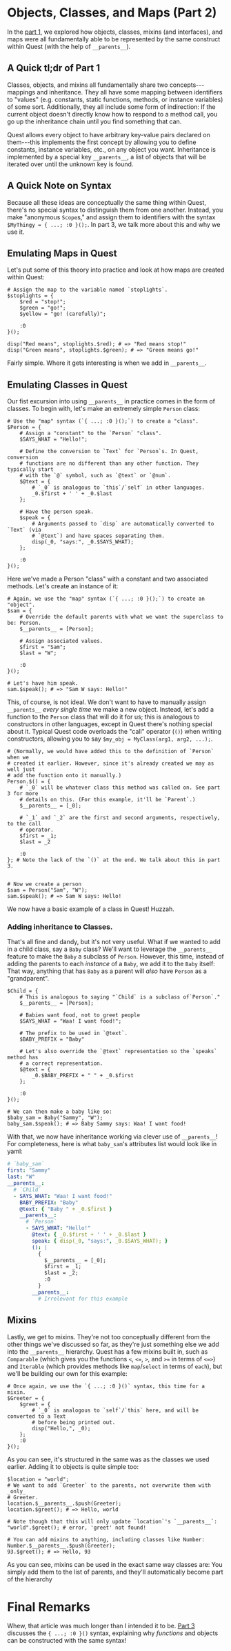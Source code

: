 # Objects, Classes, and Maps (Part 2)
In the [part 1](docs/objects-and-maps-part1.md), we explored how objects, classes, mixins (and interfaces), and maps were all fundamentally able to be represented by the same construct within Quest (with the help of `__parents__`).


## A Quick tl;dr of Part 1
Classes, objects, and mixins all fundamentally share two concepts---mappings and inheritance. They all have some mapping between identifiers to "values" (e.g. constants, static functions, methods, or instance variables) of some sort. Additionally, they all include some form of indirection: If the current object doesn't directly know how to respond to a method call, you go up the inheritance chain until you find something that can.

Quest allows every object to have arbitrary key-value pairs declared on them---this implements the first concept by allowing you to define constants, instance variables, etc., on any object you want. Inheritance is implemented by a special key `__parents__`, a list of objects that will be iterated over until the unknown key is found.

## A Quick Note on Syntax
Because all these ideas are conceptually the same thing within Quest, there's no special syntax to distinguish them from one another. Instead, you make "anonymous `Scope`s," and assign them to identifiers with the syntax `$MyThingy = { ...; :0 }();`. In part 3, we talk more about this and why we use it.

## Emulating Maps in Quest
Let's put some of this theory into practice and look at how maps are created within Quest:
```quest
# Assign the map to the variable named `stoplights`.
$stoplights = {
	$red = "stop!";
	$green = "go!";
	$yellow = "go! (carefully)";

	:0
}();

disp("Red means", stoplights.$red); # => "Red means stop!"
disp("Green means", stoplights.$green); # => "Green means go!"
```
Fairly simple. Where it gets interesting is when we add in `__parents__`.

## Emulating Classes in Quest
Our fist excursion into using `__parents__` in practice comes in the form of classes. To begin with, let's make an extremely simple `Person` class:
```quest
# Use the "map" syntax (`{ ...; :0 }();`) to create a "class".
$Person = {
	# Assign a "constant" to the `Person` "class".
	$SAYS_WHAT = "Hello!";

	# Define the conversion to `Text` for `Person`s. In Quest, conversion
	# functions are no different than any other function. They typically start
	# with the `@` symbol, such as `@text` or `@num`.
	$@text = {
		# `_0` is analogous to `this`/`self` in other languages.
		_0.$first + ' ' + _0.$last
	};

	# Have the person speak.
	$speak = {
		# Arguments passed to `disp` are automatically converted to `Text` (via
		# `@text`) and have spaces separating them.
		disp(_0, "says:", _0.$SAYS_WHAT);
	};

	:0
}();
```
Here we've made a Person "class" with a constant and two associated methods. Let's create an instance of it:
```quest
# Again, we use the "map" syntax (`{ ...; :0 }();`) to create an "object".
$sam = {
	# Override the default parents with what we want the superclass to be: Person.
	$__parents__ = [Person];

	# Assign associated values.
	$first = "Sam";
	$last = "W";

	:0
}();

# Let's have him speak.
sam.$speak(); # => "Sam W says: Hello!"
```

This, of course, is not ideal. We don't want to have to manually assign `__parents__` _every single time_ we make a new object. Instead, let's add a function to the `Person` class that will do it for us; this is analogous to constructors in other languages, except in Quest there's nothing special about it. Typical Quest code overloads the "call" operator (`()`) when writing constructors, allowing you to say `$my_obj = MyClass(arg1, arg2, ...);`.
```quest
# (Normally, we would have added this to the definition of `Person` when we
# created it earlier. However, since it's already created we may as well just
# add the function onto it manually.)
Person.$() = {
	# `_0` will be whatever class this method was called on. See part 3 for more
	# details on this. (For this example, it'll be `Parent`.)
	$__parents__ = [_0];

	# `_1` and `_2` are the first and second arguments, respectively, to the call
	# operator.
	$first = _1;
	$last = _2

	:0
}; # Note the lack of the `()` at the end. We talk about this in part 3.


# Now we create a person
$sam = Person("Sam", "W");
sam.$speak(); # => Sam W says: Hello!
```
We now have a basic example of a class in Quest! Huzzah.

### Adding inheritance to Classes.
That's all fine and dandy, but it's not very useful. What if we wanted to add in a child class, say a `Baby` class? We'll want to leverage the `__parents__` feature to make the `Baby` a subclass of `Person`. However, this time, instead of adding the parents to each _instance_ of a `Baby`, we add it to the `Baby` itself: That way, anything that has `Baby` as a parent will _also_ have `Person` as a "grandparent".
```quest
$Child = {
	# This is analogous to saying "`Child` is a subclass of`Person`."
	$__parents__ = [Person];

	# Babies want food, not to greet people
	$SAYS_WHAT = "Waa! I want food!";

	# The prefix to be used in `@text`.
	$BABY_PREFIX = "Baby"

	# Let's also override the `@text` representation so the `speaks` method has
	# a correct representation.
	$@text = {
		_0.$BABY_PREFIX + " " + _0.$first
	};

	:0
}();

# We can then make a baby like so:
$baby_sam = Baby("Sammy", "W");
baby_sam.$speak(); # => Baby Sammy says: Waa! I want food!
```
With that, we now have inheritance working via clever use of `__parents__`! For completeness, here is what `baby_sam`'s attributes list would look like in yaml:
```yaml
# `baby_sam`
first: "Sammy"
last: "W"
__parents__:
  # `Child`
  - SAYS_WHAT: "Waa! I want food!"
    BABY_PREFIX: "Baby"
    @text: { "Baby " + _0.$first }
    __parents__:
      # `Person`
      - SAYS_WHAT: "Hello!"
        @text: { _0.$first + ' ' + _0.$last }
        speak: { disp(_0, "says:", _0.$SAYS_WHAT); }
        (): |
          {
            $__parents__ = [_0];
            $first = _1;
            $last = _2;
            :0
          }
        __parents__:
          # Irrelevant for this example
```

## Mixins
Lastly, we get to mixins. They're not too conceptually different from the other things we've discussed so far, as they're just something else we add into the `__parents__` hierarchy. Quest has a few mixins built in, such as `Comparable` (which gives you the functions `<`, `<=`, `>`, and `>=` in terms of `<=>`) and `Iterable` (which provides methods like `map`/`select` in terms of `each`), but we'll be building our own for this example:
```quest
# Once again, we use the `{ ...; :0 }()` syntax, this time for a mixin.
$Greeter = {
	$greet = {
		# `_0` is analogous to `self`/`this` here, and will be converted to a Text
		# before being printed out.
		disp("Hello,", _0);
	};
	:0
}();
```
As you can see, it's structured in the same was as the classes we used earlier. Adding it to objects is quite simple too:
```quest
$location = "world";
# We want to add `Greeter` to the parents, not overwrite them with _only_
# Greeter.
location.$__parents__.$push(Greeter);
location.$greet(); # => Hello, world

# Note though that this will only update `location`'s `__parents__`:
"world".$greet(); # error, 'greet' not found!

# You can add mixins to anything, including classes like Number:
Number.$__parents__.$push(Greeter);
93.$greet(); # => Hello, 93
```
As you can see, mixins can be used in the exact same way classes are: You simply add them to the list of parents, and they'll automatically become part of the hierarchy

# Final Remarks
Whew, that article was much longer than I intended it to be. [Part 3](docs/objects-and-maps-part3) discusses the `{ ...; :0 }()` syntax, explaining why _functions_ and objects can be constructed with the same syntax!
